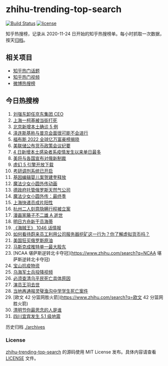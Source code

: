 # zhihu-trending-top-search

[![Build Status](https://github.com/justjavac/zhihu-trending-top-search/workflows/ci/badge.svg?branch=main)](https://github.com/justjavac/zhihu-trending-top-search/actions)
[![license](https://img.shields.io/github/license/justjavac/zhihu-trending-top-search)](https://github.com/justjavac/zhihu-trending-top-search/blob/main/LICENSE)

知乎热搜榜，记录从 2020-11-24 日开始的知乎热搜榜单。每小时抓取一次数据，按天[归档](./archives)。

## 相关项目

- [知乎热门话题](https://github.com/justjavac/zhihu-trending-hot-questions)
- [知乎热门视频](https://github.com/justjavac/zhihu-trending-hot-video)
- [微博热搜榜](https://github.com/justjavac/weibo-trending-hot-search)

## 今日热搜榜

<!-- BEGIN -->
<!-- 最后更新时间 Thu Apr 07 2022 18:15:01 GMT+0800 (China Standard Time) -->

1. [刘强东卸任京东集团 CEO](https://www.zhihu.com/search?q=刘强东)
1. [上海一柯基被当街打死](https://www.zhihu.com/search?q=柯基被当街打死)
1. [北京新增本土确诊 5 例](https://www.zhihu.com/search?q=北京新增疫情)
1. [泽连斯基称与普京会面很可能不会进行](https://www.zhihu.com/search?q=泽连斯基)
1. [福布斯 2022 全球亿万富豪榜揭晓](https://www.zhihu.com/search?q=福布斯)
1. [美联储公布货币政策会议纪要](https://www.zhihu.com/search?q=美联储)
1. [4 日新增本土感染者系疫情发生以来单日最多](https://www.zhihu.com/search?q=单日新增)
1. [美将与各国宣布对俄新制裁](https://www.zhihu.com/search?q=对俄新制裁)
1. [虚幻 5 引擎开放下载](https://www.zhihu.com/search?q=虚幻5)
1. [考研调剂系统已开启](https://www.zhihu.com/search?q=考研调剂)
1. [基因编辑婴儿案贺建奎释放](https://www.zhihu.com/search?q=基因编辑婴儿)
1. [魔法少女小圆外传动画](https://www.zhihu.com/search?q=魔法少女小圆外传)
1. [德政府托管俄罗斯天然气公司](https://www.zhihu.com/search?q=俄罗斯天然气公司)
1. [魔法少女小圆外传：最终季](https://www.zhihu.com/search?q=魔法少女小圆外传)
1. [上海快递员成片阳性](https://www.zhihu.com/search?q=上海快递员)
1. [杭州二人刻意隐瞒行程被立案](https://www.zhihu.com/search?q=杭州二人刻意隐瞒行程被立案)
1. [漫画家藤子不二雄 A 逝世](https://www.zhihu.com/search?q=藤子不二雄A)
1. [明日方舟新干员海蒂](https://www.zhihu.com/search?q=明日方舟)
1. [《海贼王》 1046 话情报](https://www.zhihu.com/search?q=海贼王)
1. [如何看待蔚来员工利用公司服务器挖矿这一行为？你了解虚拟货币吗？](https://www.zhihu.com/search?q=蔚来员工挖矿)
1. [美国狂买俄罗斯原油](https://www.zhihu.com/search?q=俄罗斯原油)
1. [马斯克成推特单一最大股东](https://www.zhihu.com/search?q=马斯克)
1. [NCAA 堪萨斯逆转北卡夺冠](https://www.zhihu.com/search?q=NCAA 堪萨斯逆转北卡夺冠)
1. [宝山抗疫物资](https://www.zhihu.com/search?q=宝山抗疫物资)
1. [乌海军士兵投降视频](https://www.zhihu.com/search?q=乌海军士兵投降视频)
1. [必须查清乌平民死亡具体原因](https://www.zhihu.com/search?q=布查平民死亡具体原因)
1. [演员王羽去世](https://www.zhihu.com/search?q=王羽)
1. [当地再通报灵璧渔沟中学学生死亡案件](https://www.zhihu.com/search?q=灵璧)
1. [欧文 42 分篮网胜火箭](https://www.zhihu.com/search?q=欧文 42 分篮网胜火箭)
1. [清明节你最思念的人是谁](https://www.zhihu.com/search?q=清明节)
1. [四川宜宾发生 5.1 级地震](https://www.zhihu.com/search?q=四川宜宾地震)

<!-- END -->

历史归档 [./archives](./archives)

### License

[zhihu-trending-top-search](https://github.com/justjavac/zhihu-trending-top-search)
的源码使用 MIT License 发布。具体内容请查看 [LICENSE](./LICENSE) 文件。
